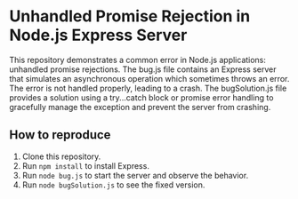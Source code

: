 # Unhandled Promise Rejection in Node.js Express Server
This repository demonstrates a common error in Node.js applications: unhandled promise rejections.  The bug.js file contains an Express server that simulates an asynchronous operation which sometimes throws an error.  The error is not handled properly, leading to a crash.
The bugSolution.js file provides a solution using a try...catch block or promise error handling to gracefully manage the exception and prevent the server from crashing.
## How to reproduce
1. Clone this repository.
2. Run `npm install` to install Express.
3. Run `node bug.js` to start the server and observe the behavior.
4. Run `node bugSolution.js` to see the fixed version.